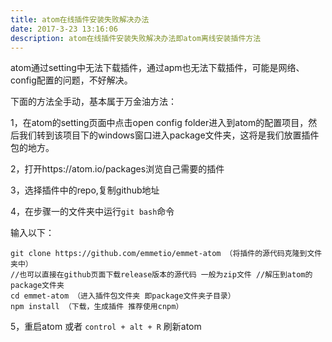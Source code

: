 ```yaml
---
title: atom在线插件安装失败解决办法  
date: 2017-3-23 13:16:06    
description: atom在线插件安装失败解决办法即atom离线安装插件方法   
---
```



atom通过setting中无法下载插件，通过apm也无法下载插件，可能是网络、config配置的问题，不好解决。

下面的方法全手动，基本属于万金油方法：

1，在atom的setting页面中点击open config folder进入到atom的配置项目，然后我们转到该项目下的windows窗口进入package文件夹，这将是我们放置插件包的地方。

2，打开https://atom.io/packages浏览自己需要的插件

3，选择插件中的repo,复制github地址

4，在步骤一的文件夹中运行`git bash`命令

输入以下：
```
git clone https://github.com/emmetio/emmet-atom （将插件的源代码克隆到文件夹中）
//也可以直接在github页面下载release版本的源代码 一般为zip文件 //解压到atom的package文件夹
cd emmet-atom （进入插件包文件夹 即package文件夹子目录）
npm install （下载，生成插件 推荐使用cnpm）
```
5，重启atom 或者 `control + alt + R` 刷新atom
